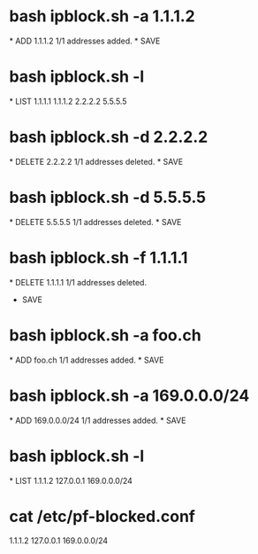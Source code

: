 # bash ipblock.sh -a 1.1.1.2
 \* ADD 1.1.1.2
1/1 addresses added.
 \* SAVE


# bash ipblock.sh -l
 \* LIST
   1.1.1.1
   1.1.1.2
   2.2.2.2
   5.5.5.5


# bash ipblock.sh -d 2.2.2.2
 \* DELETE 2.2.2.2
1/1 addresses deleted.
 \* SAVE


# bash ipblock.sh -d 5.5.5.5
 \* DELETE 5.5.5.5
1/1 addresses deleted.
 \* SAVE


# bash ipblock.sh -f 1.1.1.1
 \* DELETE 1.1.1.1
1/1 addresses deleted.
 * SAVE


# bash ipblock.sh -a foo.ch
 \* ADD foo.ch
1/1 addresses added.
 \* SAVE


# bash ipblock.sh -a 169.0.0.0/24
 \* ADD 169.0.0.0/24
1/1 addresses added.
 \* SAVE


# bash ipblock.sh -l
 \* LIST
   1.1.1.2
   127.0.0.1
   169.0.0.0/24

# cat /etc/pf-blocked.conf
   1.1.1.2
   127.0.0.1
   169.0.0.0/24
